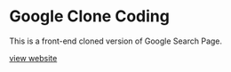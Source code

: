 # Google Clone Coding

This is a front-end cloned version of Google Search Page.

[view website](https://jekb2019.github.io/Google-Clone/)
